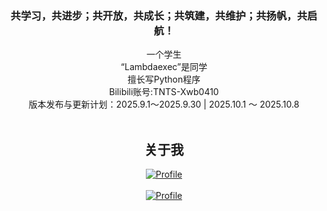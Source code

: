 <div align="center" class="font-family: MiSans">
  <div>
    <h3>共学习，共进步；共开放，共成长；共筑建，共维护；共扬帆，共启航！</h3>
    <h>一个学生<br></h>
    <h>“Lambdaexec”是同学<br></h>
    <h>擅长写Python程序<br></h>
    <h>Bilibili账号:TNTS-Xwb0410<br></h>
    <h>版本发布与更新计划：2025.9.1～2025.9.30 | 2025.10.1 ～ 2025.10.8</h>
  </div>
  <br />
  <div>
    <h2>关于我</h2>
    <a href="https://github.com/wilber-20130410">
      <img
        src="https://streak-stats.demolab.com?user=wilber-20130410&theme=tokyonight&hide_border=true&border_radius=5&locale=zh_Hans&card_width=700"
        alt="Profile"
      />
    </a>
    <br />
    <br />
    <a href="https://github.com/wilber-20130410">
      <img
        src="https://github-readme-stats.vercel.app/api?username=wilber-20130410&show_icons=true&title_color=fff&icon_color=79ff97&text_color=9f9f9f&bg_color=151515&hide=["contribs"]"
        alt="Profile"
      />
    </a>
  </div>
</div>
